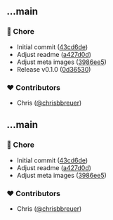 
## ...main


### 🏡 Chore

- Initial commit ([43cd6de](https://github.com/stacksjs/ts-ndarray/commit/43cd6de))
- Adjust readme ([a427d0d](https://github.com/stacksjs/ts-ndarray/commit/a427d0d))
- Adjust meta images ([3986ee5](https://github.com/stacksjs/ts-ndarray/commit/3986ee5))
- Release v0.1.0 ([0d36530](https://github.com/stacksjs/ts-ndarray/commit/0d36530))

### ❤️ Contributors

- Chris ([@chrisbbreuer](http://github.com/chrisbbreuer))

## ...main

### 🏡 Chore

- Initial commit ([43cd6de](https://github.com/stacksjs/ts-ndarray/commit/43cd6de))
- Adjust readme ([a427d0d](https://github.com/stacksjs/ts-ndarray/commit/a427d0d))
- Adjust meta images ([3986ee5](https://github.com/stacksjs/ts-ndarray/commit/3986ee5))

### ❤️ Contributors

- Chris ([@chrisbbreuer](http://github.com/chrisbbreuer))
